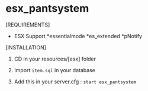 # esx_pantsystem

[REQUIREMENTS]
  
* ESX Support
	*essentialmode
	*es_extended
	*pNotify

[INSTALLATION]

1) CD in your resources/[esx] folder

2) Import ``item.sql`` in your database

3) Add this in your server.cfg :
``start esx_pantsystem``